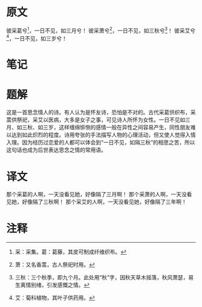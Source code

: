 # 原文
彼采葛兮[^1]，一日不见，如三月兮！
彼采萧兮[^2]，一日不见，如三秋兮[^3]！
彼采艾兮[^4]，一日不见，如三岁兮！
# 笔记

# 题解
这是一首思念情人的诗。有人认为是怀友诗，恐怕是不对的。古代采葛供织布，采蒿供祭祀，采艾以医病，大多是女子之事，可见诗人所怀为女性。一日不见如三月、如三秋、如三岁，这样缠绵悱恻的感情一般在异性之间容易产生，同性朋友难以达到如此炽烈的程度。诗用夸张的手法描写人物的心理活动，但又使人觉得入情入理。因为经历过恋爱的人都可以体会到“一日不见，如隔三秋”的相思之苦，所以这句话也成为后世表达思念之情的常用语。
# 译文
那个采葛的人啊，一天没看见她，好像隔了三月啊！
那个采萧的人啊，一天没看见她，好像隔了三秋啊！
那个采艾的人啊，一天没看见她，好像隔了三年啊！
# 注释

[^1]: 采：采集。葛：葛藤，其皮可制成纤维织布。
[^2]: 萧：又名香蒿，古人祭祀时用。
[^3]: 三秋：三个秋季，即九个月。此处用“秋”字，因秋天草木摇落，秋风萧瑟，易生离情别绪，引发感慨之情。
[^4]: 艾：菊科植物，其叶子供药用。